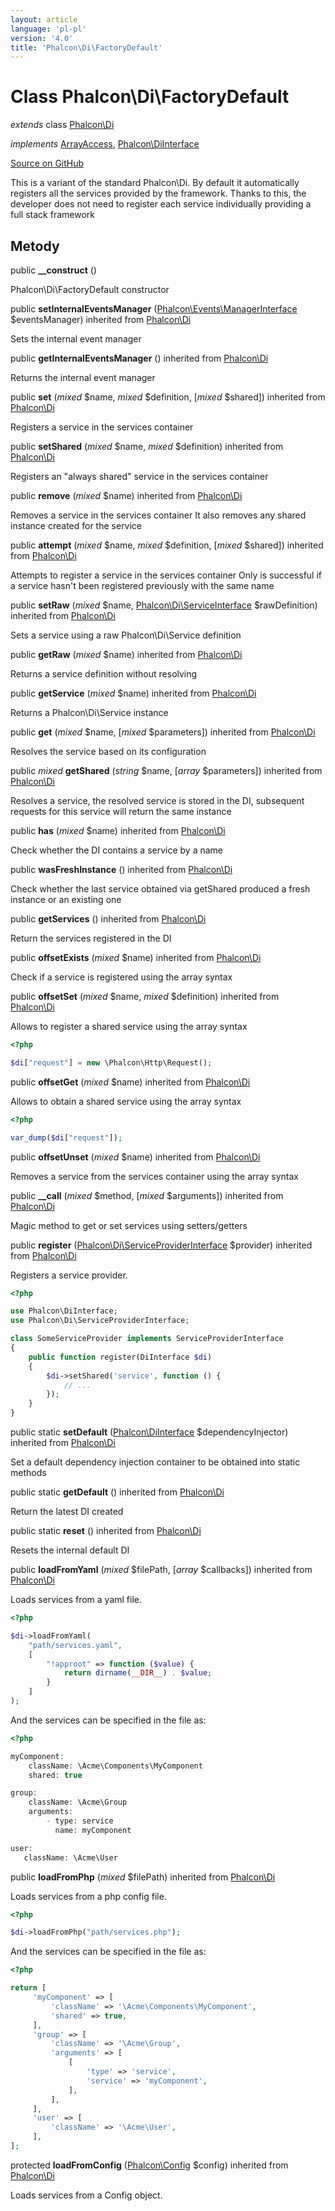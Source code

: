 ```yaml
---
layout: article
language: 'pl-pl'
version: '4.0'
title: 'Phalcon\Di\FactoryDefault'
---
```


# Class **Phalcon\Di\FactoryDefault**

*extends* class [Phalcon\Di](/4.0/en/api/Phalcon_Di)

*implements* [ArrayAccess](https://php.net/manual/en/class.arrayaccess.php), [Phalcon\DiInterface](/4.0/en/api/Phalcon_DiInterface)

<a href="https://github.com/phalcon/cphalcon/tree/v4.0.0/phalcon/di/factorydefault.zep" class="btn btn-default btn-sm">Source on GitHub</a>

This is a variant of the standard Phalcon\Di. By default it automatically registers all the services provided by the framework. Thanks to this, the developer does not need to register each service individually providing a full stack framework

## Metody

public **__construct** ()

Phalcon\Di\FactoryDefault constructor

public **setInternalEventsManager** ([Phalcon\Events\ManagerInterface](/4.0/en/api/Phalcon_Events_ManagerInterface) $eventsManager) inherited from [Phalcon\Di](/4.0/en/api/Phalcon_Di)

Sets the internal event manager

public **getInternalEventsManager** () inherited from [Phalcon\Di](/4.0/en/api/Phalcon_Di)

Returns the internal event manager

public **set** (*mixed* $name, *mixed* $definition, [*mixed* $shared]) inherited from [Phalcon\Di](/4.0/en/api/Phalcon_Di)

Registers a service in the services container

public **setShared** (*mixed* $name, *mixed* $definition) inherited from [Phalcon\Di](/4.0/en/api/Phalcon_Di)

Registers an "always shared" service in the services container

public **remove** (*mixed* $name) inherited from [Phalcon\Di](/4.0/en/api/Phalcon_Di)

Removes a service in the services container It also removes any shared instance created for the service

public **attempt** (*mixed* $name, *mixed* $definition, [*mixed* $shared]) inherited from [Phalcon\Di](/4.0/en/api/Phalcon_Di)

Attempts to register a service in the services container Only is successful if a service hasn't been registered previously with the same name

public **setRaw** (*mixed* $name, [Phalcon\Di\ServiceInterface](/4.0/en/api/Phalcon_Di_ServiceInterface) $rawDefinition) inherited from [Phalcon\Di](/4.0/en/api/Phalcon_Di)

Sets a service using a raw Phalcon\Di\Service definition

public **getRaw** (*mixed* $name) inherited from [Phalcon\Di](/4.0/en/api/Phalcon_Di)

Returns a service definition without resolving

public **getService** (*mixed* $name) inherited from [Phalcon\Di](/4.0/en/api/Phalcon_Di)

Returns a Phalcon\Di\Service instance

public **get** (*mixed* $name, [*mixed* $parameters]) inherited from [Phalcon\Di](/4.0/en/api/Phalcon_Di)

Resolves the service based on its configuration

public *mixed* **getShared** (*string* $name, [*array* $parameters]) inherited from [Phalcon\Di](/4.0/en/api/Phalcon_Di)

Resolves a service, the resolved service is stored in the DI, subsequent requests for this service will return the same instance

public **has** (*mixed* $name) inherited from [Phalcon\Di](/4.0/en/api/Phalcon_Di)

Check whether the DI contains a service by a name

public **wasFreshInstance** () inherited from [Phalcon\Di](/4.0/en/api/Phalcon_Di)

Check whether the last service obtained via getShared produced a fresh instance or an existing one

public **getServices** () inherited from [Phalcon\Di](/4.0/en/api/Phalcon_Di)

Return the services registered in the DI

public **offsetExists** (*mixed* $name) inherited from [Phalcon\Di](/4.0/en/api/Phalcon_Di)

Check if a service is registered using the array syntax

public **offsetSet** (*mixed* $name, *mixed* $definition) inherited from [Phalcon\Di](/4.0/en/api/Phalcon_Di)

Allows to register a shared service using the array syntax

```php
<?php

$di["request"] = new \Phalcon\Http\Request();

```

public **offsetGet** (*mixed* $name) inherited from [Phalcon\Di](/4.0/en/api/Phalcon_Di)

Allows to obtain a shared service using the array syntax

```php
<?php

var_dump($di["request"]);

```

public **offsetUnset** (*mixed* $name) inherited from [Phalcon\Di](/4.0/en/api/Phalcon_Di)

Removes a service from the services container using the array syntax

public **__call** (*mixed* $method, [*mixed* $arguments]) inherited from [Phalcon\Di](/4.0/en/api/Phalcon_Di)

Magic method to get or set services using setters/getters

public **register** ([Phalcon\Di\ServiceProviderInterface](/4.0/en/api/Phalcon_Di_ServiceProviderInterface) $provider) inherited from [Phalcon\Di](/4.0/en/api/Phalcon_Di)

Registers a service provider.

```php
<?php

use Phalcon\DiInterface;
use Phalcon\Di\ServiceProviderInterface;

class SomeServiceProvider implements ServiceProviderInterface
{
    public function register(DiInterface $di)
    {
        $di->setShared('service', function () {
            // ...
        });
    }
}

```

public static **setDefault** ([Phalcon\DiInterface](/4.0/en/api/Phalcon_DiInterface) $dependencyInjector) inherited from [Phalcon\Di](/4.0/en/api/Phalcon_Di)

Set a default dependency injection container to be obtained into static methods

public static **getDefault** () inherited from [Phalcon\Di](/4.0/en/api/Phalcon_Di)

Return the latest DI created

public static **reset** () inherited from [Phalcon\Di](/4.0/en/api/Phalcon_Di)

Resets the internal default DI

public **loadFromYaml** (*mixed* $filePath, [*array* $callbacks]) inherited from [Phalcon\Di](/4.0/en/api/Phalcon_Di)

Loads services from a yaml file.

```php
<?php

$di->loadFromYaml(
    "path/services.yaml",
    [
        "!approot" => function ($value) {
            return dirname(__DIR__) . $value;
        }
    ]
);

```

And the services can be specified in the file as:

```php
<?php

myComponent:
    className: \Acme\Components\MyComponent
    shared: true

group:
    className: \Acme\Group
    arguments:
        - type: service
          name: myComponent

user:
   className: \Acme\User

```

public **loadFromPhp** (*mixed* $filePath) inherited from [Phalcon\Di](/4.0/en/api/Phalcon_Di)

Loads services from a php config file.

```php
<?php

$di->loadFromPhp("path/services.php");

```

And the services can be specified in the file as:

```php
<?php

return [
     'myComponent' => [
         'className' => '\Acme\Components\MyComponent',
         'shared' => true,
     ],
     'group' => [
         'className' => '\Acme\Group',
         'arguments' => [
             [
                 'type' => 'service',
                 'service' => 'myComponent',
             ],
         ],
     ],
     'user' => [
         'className' => '\Acme\User',
     ],
];

```

protected **loadFromConfig** ([Phalcon\Config](/4.0/en/api/Phalcon_Config) $config) inherited from [Phalcon\Di](/4.0/en/api/Phalcon_Di)

Loads services from a Config object.